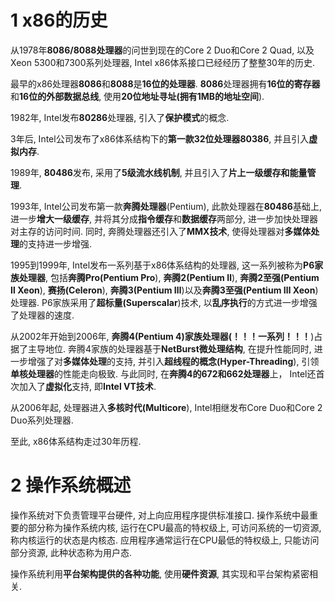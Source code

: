 # 1 x86的历史

从1978年**8086/8088处理器**的问世到现在的Core 2 Duo和Core 2 Quad, 以及Xeon 5300和7300系列处理器, Intel x86体系接口已经经历了整整30年的历史.

最早的x86处理器**8086**和**8088**是**16位的处理器**. **8086**处理器拥有**16位的寄存器**和**16位的外部数据总线**, 使用**20位地址寻址(拥有1MB的地址空间**). 

1982年, Intel发布**80286**处理器, 引入了**保护模式**的概念. 

3年后, Intel公司发布了x86体系结构下的**第一款32位处理器80386**, 并且引入**虚拟内存**. 

1989年, **80486**发布, 采用了**5级流水线机制**, 并且引入了**片上一级缓存和能量管理**. 

1993年, Intel公司发布第一款**奔腾处理器**(Pentium), 此款处理器在**80486**基础上, 进一步**增大一级缓存**, 并将其分成**指令缓存**和**数据缓存**两部分, 进一步加快处理器对主存的访问时间. 同时, 奔腾处理器还引入了**MMX技术**, 使得处理器对**多媒体处理**的支持进一步增强. 

1995到1999年, Intel发布一系列基于x86体系结构的处理器, 这一系列被称为**P6家族处理器**, 包括**奔腾Pro(Pentium Pro**), **奔腾2(Pentium Ⅱ**), **奔腾2至强(Pentium Ⅱ Xeon**), **赛扬(Celeron**), **奔腾3(Pentium Ⅲ**)以及**奔腾3至强(Pentium Ⅲ Xeon**)处理器. P6家族采用了**超标量(Superscalar**)技术, 以**乱序执行**的方式进一步增强了处理器的速度. 

从2002年开始到2006年, **奔腾4(Pentium 4)家族处理器(！！！一系列！！！**)占据了主导地位. 奔腾4家族的处理器基于**NetBurst微处理结构**, 在提升性能同时, 进一步增强了对**多媒体处理**的支持, 并引入**超线程的概念(Hyper\-Threading**), 引领**单核处理器**的性能走向极致. 与此同时, 在**奔腾4的672和662处理器**上， Intel还首次加入了**虚拟化**支持, 即**Intel VT技术**.

从2006年起, 处理器进入**多核时代(Multicore**), Intel相继发布Core Duo和Core 2 Duo系列处理器.

至此, x86体系结构走过30年历程.

# 2 操作系统概述

操作系统对下负责管理平台硬件, 对上向应用程序提供标准接口. 操作系统中最重要的部分称为操作系统内核, 运行在CPU最高的特权级上, 可访问系统的一切资源, 称内核运行的状态是内核态. 应用程序通常运行在CPU最低的特权级上, 只能访问部分资源, 此种状态称为用户态.

操作系统利用**平台架构提供的各种功能**, 使用**硬件资源**, 其实现和平台架构紧密相关.